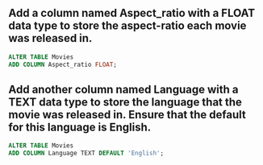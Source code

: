 
## Add a column named Aspect_ratio with a FLOAT data type to store the aspect-ratio each movie was released in.
``` sql
ALTER TABLE Movies
ADD COLUMN Aspect_ratio FLOAT;
```
## Add another column named Language with a TEXT data type to store the language that the movie was released in. Ensure that the default for this language is English.
``` sql
ALTER TABLE Movies
ADD COLUMN Language TEXT DEFAULT 'English';
```
